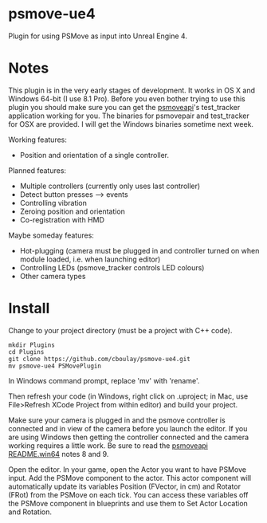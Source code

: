 # psmove-ue4

Plugin for using PSMove as input into Unreal Engine 4.

# Notes

This plugin is in the very early stages of development. It works in OS X and Windows 64-bit (I use 8.1 Pro). Before you even bother trying to use this plugin you should make sure you can get the [psmoveapi](https://github.com/cboulay/psmoveapi)'s test_tracker application working for you. The binaries for psmovepair and test_tracker for OSX are provided. I will get the Windows binaries sometime next week.

Working features:

- Position and orientation of a single controller.

Planned features:

- Multiple controllers (currently only uses last controller)
- Detect button presses —> events
- Controlling vibration
- Zeroing position and orientation
- Co-registration with HMD

Maybe someday features:

- Hot-plugging (camera must be plugged in and controller turned on when module loaded, i.e. when launching editor)
- Controlling LEDs (psmove_tracker controls LED colours)
- Other camera types

# Install

Change to your project directory (must be a project with C++ code).

```
mkdir Plugins
cd Plugins
git clone https://github.com/cboulay/psmove-ue4.git
mv psmove-ue4 PSMovePlugin
```

In Windows command prompt, replace 'mv' with 'rename'.

Then refresh your code (in Windows, right click on .uproject; in Mac, use File>Refresh XCode Project from within editor) and build your project.

Make sure your camera is plugged in and the psmove controller is connected and in view of the camera before you launch the editor. If you are using Windows then getting the controller connected and the camera working requires a little work. Be sure to read the [psmoveapi README.win64](https://github.com/cboulay/psmoveapi/blob/master/README.win64) notes 8 and 9.

Open the editor. In your game, open the Actor you want to have PSMove input. Add the PSMove component to the actor. This actor component will automatically update its variables Position (FVector, in cm) and Rotator (FRot) from the PSMove on each tick. You can access these variables off the PSMove component in blueprints and use them to Set Actor Location and Rotation.